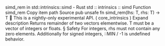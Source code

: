 simd_rem in std::intrinsics::simd - Rust
std
::
intrinsics
::
simd
Function
simd_rem
Copy item path
Source
pub unsafe fn simd_rem<T>(lhs: T, rhs: T) -> T
🔬
This is a nightly-only experimental API. (
core_intrinsics
)
Expand description
Returns remainder of two vectors elementwise.
T
must be a vector of integers or floats.
§
Safety
For integers,
rhs
must not contain any zero elements.
Additionally for signed integers,
<int>::MIN / -1
is undefined behavior.